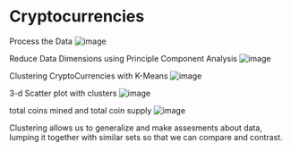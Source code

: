 # Cryptocurrencies


Process the Data
![image](https://user-images.githubusercontent.com/104408782/200033188-3dc73ea3-4296-440c-92cb-5d9f9a9b81d2.png)

Reduce Data Dimensions using Principle Component Analysis
![image](https://user-images.githubusercontent.com/104408782/200033359-f25810c4-91c1-492e-a96f-1e0472886c6f.png)

Clustering CryptoCurrencies with K-Means
![image](https://user-images.githubusercontent.com/104408782/200032925-83dacb5c-1094-4d0e-a7ea-f84d101f6df1.png)


3-d Scatter plot with clusters
![image](https://user-images.githubusercontent.com/104408782/200032558-b9fe002f-1e6d-4b9e-9a9a-68088371fc9d.png)

total coins mined and total coin supply 
![image](https://user-images.githubusercontent.com/104408782/200032699-bb762829-061f-480b-af5c-443f0432dbfd.png)


Clustering allows us to generalize and make assesments about data, lumping it together with similar sets so that we can compare and contrast.
